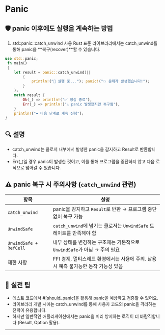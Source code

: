 # Panic

## 🛡️ panic 이후에도 실행을 계속하는 방법
1. std::panic::catch_unwind 사용
Rust 표준 라이브러리에서는 catch_unwind를 통해 panic을 **복구(recover)**할 수 있습니다.

```rust
use std::panic;
 fn main() 
 { 
    let result = panic::catch_unwind(|| 
        { 
            println!("🚀 실행 중..."); panic!("💥 문제가 발생했습니다!"); 
        }
    ); 
    match result { 
        Ok(_) => println!("✅ 정상 종료"), 
        Err(_) => println!("⚠️ panic 발생했지만 복구됨"), 
    } 
    println!("➡️ 다음 단계로 계속 진행"); 
} 
```

## 🔍 설명
- catch_unwind는 클로저 내부에서 발생한 panic을 감지하고 Result로 반환합니다.
-  Err(_)일 경우 panic이 발생한 것이고, 이를 통해 프로그램을 중단하지 않고 다음 로직으로 넘어갈 수 있습니다.

## ⚠️ panic 복구 시 주의사항 (`catch_unwind` 관련)
| 항목         | 설명                                                                 |
|--------------|----------------------------------------------------------------------|
| `catch_unwind` | panic을 감지하고 `Result`로 반환 → 프로그램 중단 없이 복구 가능       |
| `UnwindSafe`   | `catch_unwind`에 넘기는 클로저는 `UnwindSafe` 트레이트를 만족해야 함   |
| `UnwindSafe + RefCell` | 내부 상태를 변경하는 구조체는 기본적으로 `UnwindSafe`가 아님 → 주의 필요 |
| 제한 사항      | FFI 경계, 멀티스레드 환경에서는 사용에 주의. 남용 시 예측 불가능한 동작 가능성 있음 |


## 🧠 실전 팁
- 테스트 코드에서 #[should_panic]을 활용해 panic을 예상하고 검증할 수 있어요.
- 라이브러리 개발 시에는 catch_unwind를 통해 사용자 코드의 panic을 격리하는 전략이 유용합니다.
- 하지만 일반적인 애플리케이션에서는 panic을 미리 방지하는 로직이 더 바람직합니다 (Result, Option 활용).
---
